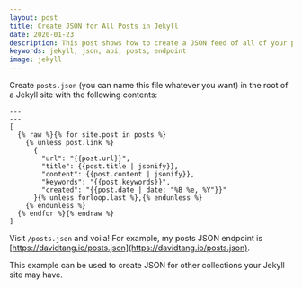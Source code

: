```yaml
---
layout: post
title: Create JSON for All Posts in Jekyll
date: 2020-01-23
description: This post shows how to create a JSON feed of all of your posts in a Jekyll site.
keywords: jekyll, json, api, posts, endpoint
image: jekyll
---
```


Create `posts.json` (you can name this file whatever you want) in the root of a Jekyll site with the following contents:

```liquid
---
---
[
  {% raw %}{% for site.post in posts %}
    {% unless post.link %}
      {
        "url": "{{post.url}}",
        "title": {{post.title | jsonify}},
        "content": {{post.content | jsonify}},
        "keywords": "{{post.keywords}}",
        "created": "{{post.date | date: "%B %e, %Y"}}"
      }{% unless forloop.last %},{% endunless %}
    {% endunless %}
  {% endfor %}{% endraw %}
]
```

Visit `/posts.json` and voila! For example, my posts JSON endpoint is [https://davidtang.io/posts.json](https://davidtang.io/posts.json).

This example can be used to create JSON for other collections your Jekyll site may have.

